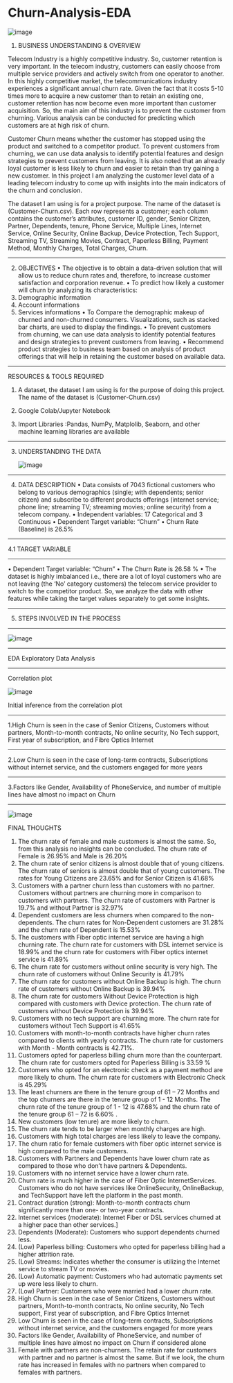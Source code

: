 # Churn-Analysis-EDA

![image](https://github.com/SurekhaBerlin/Churn-Analysis-EDA/assets/35975433/00d4dbbc-552f-4412-8d77-6e402466a3a7)


1. BUSINESS UNDERSTANDING & OVERVIEW
   
Telecom Industry is a highly competitive industry. So, customer retention is very important. In the telecom industry, customers can easily choose from multiple service providers and actively switch from one operator to another. In this highly competitive market, the telecommunications industry experiences a significant annual churn rate. Given the fact that it costs 5-10 times more to acquire a new customer than to retain an existing one, customer retention has now become even more important than customer acquisition. So, the main aim of this industry is to prevent the customer from churning. Various analysis can be conducted for predicting which customers are at high risk of churn.

Customer Churn means whether the customer has stopped using the product and switched to a competitor product. To prevent customers from churning, we can use data analysis to identify potential features and design strategies to prevent customers from leaving. It is also noted that an already loyal customer is less likely to churn and easier to retain than try gaining a new customer.
In this project I am analyzing the customer level data of a leading telecom industry to come up with  insights into the main indicators of the churn and conclusion.

The dataset I am using is for a project purpose. The name of the dataset is (Customer-Churn.csv). Each row represents a customer; each column contains the customer’s attributes, customer ID, gender, Senior Citizen, Partner, Dependents, tenure, Phone Service, Multiple Lines, Internet Service, Online Security, Online Backup, Device Protection, Tech Support, Streaming TV,  Streaming Movies, Contract, Paperless Billing, Payment Method, Monthly Charges, Total Charges, Churn.
***************
2. OBJECTIVES
•	The objective is to obtain a data-driven solution that will allow us to reduce churn rates and, therefore, to increase customer satisfaction and corporation revenue.
•	To predict how likely a customer will churn by analyzing its characteristics: 
1.	Demographic information
2.	Account informations
3.	Services informations
•	To Compare the demographic makeup of churned and non-churned consumers. Visualizations, such as stacked bar charts, are used to display the findings.
•	To prevent customers from churning, we can use data analysis to identify potential features and design strategies to prevent customers from leaving.
•	Recommend product strategies to business team based on  analysis of product offerings that will help in retaining the customer based on available data.
***************
RESOURCES & TOOLS REQUIRED

1. A dataset, the dataset I am using is for the purpose of doing this project. The name of the dataset is (Customer-Churn.csv)

2. Google Colab/Jupyter Notebook

3. Import Libraries :Pandas, NumPy, Matplolib, Seaborn, and other machine learning libraries are available


***************
3. UNDERSTANDING THE DATA

   ![image](https://github.com/SurekhaBerlin/Churn-Analysis-EDA/assets/35975433/46d93b3a-bc10-4963-bb02-7388ed97baf4)




***************
4.	DATA DESCRIPTION
•	Data consists of 7043 fictional customers who belong to various demographics (single; with dependents; senior citizen) and subscribe to different products offerings (internet service; phone line; streaming TV; streaming movies; online security) from a telecom company.
•	Independent variables: 17 Categorical and 3 Continuous
•	Dependent Target variable: “Churn”
•	Churn Rate (Baseline) is 26.5%
*************
 4.1 TARGET VARIABLE
*************
•	Dependent Target variable: “Churn”
•	The Churn Rate is 26.58 % 
•	The dataset is highly imbalanced i.e., there are a lot of loyal customers who are not leaving (the ‘No’ category customers) the telecom service provider to switch to the competitor product. So, we analyze the data with other features while taking the target values separately to get some insights.

**************
5. STEPS INVOLVED IN THE PROCESS

******************
![image](https://github.com/SurekhaBerlin/Churn-Analysis-EDA/assets/35975433/a41dede0-083b-47db-be98-d872ed0edcd1)



******************
EDA Exploratory Data Analysis
*******
Correlation plot

![image](https://github.com/SurekhaBerlin/Churn-Analysis-EDA/assets/35975433/ff1e452d-99aa-4108-b400-7cb85bb053c3)

Initial inference from the correlation plot
*************
1.High Churn is seen in the case of Senior Citizens, Customers without partners, Month-to-month contracts, No online security, No Tech support, First year of subscription, and Fibre Optics Internet
**************
2.Low Churn is seen in the case of long-term contracts, Subscriptions without internet service, and the customers engaged for more years
*************
3.Factors like Gender, Availability of PhoneService, and number of multiple lines have almost no  impact on Churn


***************************
![image](https://github.com/SurekhaBerlin/Churn-Analysis-EDA/assets/35975433/1efb63f2-b896-44af-9125-e981622ca6ae)


FINAL THOUGHTS 
1.	The churn rate of female and male customers is almost the same. So, from this analysis no insights can be concluded. The churn rate of Female is 26.95% and Male is 26.20%
2.	The churn rate of senior citizens is almost double that of young citizens. The churn rate of seniors is almost double that of young customers. The rates for Young Citizens are 23.65% and for Senior Citizen is 41.68% 
3.	Customers with a partner churn less than customers with no partner. Customers without partners are churning more in comparison to customers with partners. The churn rate of customers with Partner is 19.7% and without Partner is 32.97%
4.	Dependent customers are less churners when compared to the non-dependents. The churn rates for Non-Dependent customers are 31.28% and the churn rate of Dependent is 15.53%
5.	The customers with Fiber optic internet service are having a high churning rate. The churn rate for customers with DSL internet service is 18.99% and the churn rate for customers with Fiber optics internet service is 41.89%
6.	The churn rate for customers without online security is very high. The churn rate of customers without Online Security is 41.79%
7.	The churn rate for customers without Online Backup is high. The churn rate of customers without Online Backup is 39.94%
8.	The churn rate for customers Without Device Protection is high compared with customers with Device protection. The churn rate of customers without Device Protection is 39.94%
9.	Customers with no tech support are churning more. The churn rate for customers without Tech Support is 41.65%
10.	Customers with month-to-month contracts have higher churn rates compared to clients with yearly contracts. The churn rate for customers with Month - Month contracts is 42.71%.
11.	Customers opted for paperless billing churn more than the counterpart. The churn rate for customers opted for Paperless Billing is 33.59 %
12.	Customers who opted for an electronic check as a payment method are more likely to churn. The churn rate for customers with Electronic Check is 45.29%
13.	The least churners are there in the tenure group of 61 – 72 Months and the top churners are there in the tenure group of 1 - 12 Months. The churn rate of the tenure group of 1 - 12 is 47.68% and the churn rate of the tenure group 61 – 72 is 6.60% .
14.	New customers (low tenure) are more likely to churn.
15.	The churn rate tends to be larger when monthly charges are high.
16.	Customers with high total charges are less likely to leave the company.
17.	The churn ratio for female customers with fiber optic internet service is high compared to the male customers.
18.	Customers with Partners and Dependents have lower churn rate as compared to those who don’t have partners & Dependents.
19.	Customers with no internet service have a lower churn rate.
20.	Churn rate is much higher in the case of Fiber Optic InternetServices. Customers who do not have services like OnlineSecurity, OnlineBackup, and TechSupport have left the platform in the past month.
21.	Contract duration (strong): Month-to-month contracts churn significantly more than one- or two-year contracts.
22.	Internet services (moderate): Internet Fiber or DSL services churned at a higher pace than other services.]
23.	Dependents (Moderate): Customers who support dependents churned less.
24.	(Low) Paperless billing: Customers who opted for paperless billing had a higher attrition rate.
25.	(Low) Streams: Indicates whether the consumer is utilizing the Internet service to stream TV or movies.
26.	(Low) Automatic payment: Customers who had automatic payments set up were less likely to churn.
27.	(Low) Partner: Customers who were married had a lower churn rate.
28.	High Churn is seen in the case of Senior Citizens, Customers without partners, Month-to-month contracts, No online security, No Tech support, First year of subscription, and Fibre Optics Internet
29.	Low Churn is seen in the case of long-term contracts, Subscriptions without internet service, and the customers engaged for more years
30.	Factors like Gender, Availability of PhoneService, and number of multiple lines have almost no  impact on Churn if considered alone
31.	Female with partners are non-churners. The retain rate for customers with partner and no partner is almost the same. But if we look, the churn rate has increased in females with no partners when compared to females with partners.

